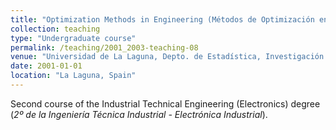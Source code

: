 ```yaml
---
title: "Optimization Methods in Engineering (Métodos de Optimización en Ingeniería) [2001-2003]"
collection: teaching
type: "Undergraduate course"
permalink: /teaching/2001_2003-teaching-08
venue: "Universidad de La Laguna, Depto. de Estadística, Investigación Operativa y Computación"
date: 2001-01-01
location: "La Laguna, Spain"
---
```

Second course of the Industrial Technical Engineering (Electronics) degree (_2º de la Ingeniería Técnica Industrial - Electrónica Industrial_).